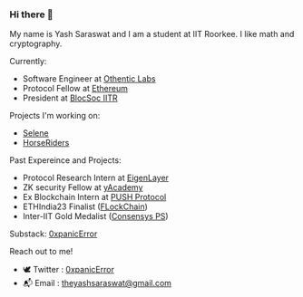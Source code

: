 ### Hi there 👋

My name is Yash Saraswat and I am a student at IIT Roorkee. I like math and cryptography. 

Currently:
- Software Engineer at [Othentic Labs](https://www.othentic.xyz/)
- Protocol Fellow at [Ethereum](https://blog.ethereum.org/2024/05/13/epf-5-announcement)
- President at [BlocSoc IITR](https://blocsoc.iitr.ac.in/)

Projects I'm working on:
- [Selene](https://github.com/BlocSoc-iitr/selene)
- [HorseRiders](https://github.com/BlocSoc-iitr/HorseRiders)

Past Expereince and Projects:
- Protocol Research Intern at [EigenLayer](https://www.eigenlayer.xyz/)
- ZK security Fellow at [yAcademy](https://yacademy.dev/about/)
- Ex Blockchain Intern at [PUSH Protocol](https://push.org/)
- ETHIndia23 Finalist ([FLockChain](https://devfolio.co/projects/flockchain-88eb))
- Inter-IIT Gold Medalist ([Consensys PS](https://github.com/Bisht13/Inter-IIT-2k23))

Substack: [0xpanicError](https://substack.com/@0xpanicerror)

Reach out to me!
- 🕊️ Twitter : [0xpanicError](https://twitter.com/0xpanicError)
- 📬 Email : theyashsaraswat@gmail.com



